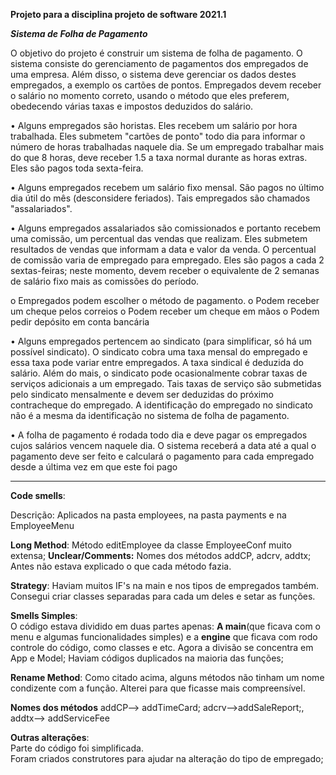 **Projeto para a disciplina projeto de software 2021.1**

***Sistema de Folha de Pagamento***


O objetivo do projeto é construir um sistema de folha de pagamento. O sistema consiste do 
gerenciamento de pagamentos dos empregados de uma empresa. Além disso, o sistema deve 
gerenciar os dados destes empregados, a exemplo os cartões de pontos. Empregados devem receber 
o salário no momento correto, usando o método que eles preferem, obedecendo várias taxas e 
impostos deduzidos do salário. 

• Alguns empregados são horistas. Eles recebem um salário por hora trabalhada. Eles 
submetem "cartões de ponto" todo dia para informar o número de horas trabalhadas naquele 
dia. Se um empregado trabalhar mais do que 8 horas, deve receber 1.5 a taxa normal 
durante as horas extras. Eles são pagos toda sexta-feira. 

• Alguns empregados recebem um salário fixo mensal. São pagos no último dia útil do mês 
(desconsidere feriados). Tais empregados são chamados "assalariados". 

• Alguns empregados assalariados são comissionados e portanto recebem uma comissão, um 
percentual das vendas que realizam. Eles submetem resultados de vendas que informam a 
data e valor da venda. O percentual de comissão varia de empregado para empregado. Eles 
são pagos a cada 2 sextas-feiras; neste momento, devem receber o equivalente de 2 semanas 
de salário fixo mais as comissões do período. 

o Empregados podem escolher o método de pagamento. 
o Podem receber um cheque pelos correios 
o Podem receber um cheque em mãos 
o Podem pedir depósito em conta bancária 


• Alguns empregados pertencem ao sindicato (para simplificar, só há um possível sindicato). 
O sindicato cobra uma taxa mensal do empregado e essa taxa pode variar entre 
empregados. A taxa sindical é deduzida do salário. Além do mais, o sindicato pode 
ocasionalmente cobrar taxas de serviços adicionais a um empregado. Tais taxas de serviço 
são submetidas pelo sindicato mensalmente e devem ser deduzidas do próximo 
contracheque do empregado. A identificação do empregado no sindicato não é a mesma da 
identificação no sistema de folha de pagamento. 

• A folha de pagamento é rodada todo dia e deve pagar os empregados cujos salários vencem 
naquele dia. O sistema receberá a data até a qual o pagamento deve ser feito e calculará o 
pagamento para cada empregado desde a última vez em que este foi pago





---------------------------------------------------------------------------------------------------------------------------------------------------------------------------------
**Code smells**: 

Descrição: Aplicados na pasta employees, na pasta payments e na EmployeeMenu


**Long Method**: Método editEmployee da classe EmployeeConf muito extensa; 
**Unclear/Comments:**
Nomes dos métodos addCP, adcrv, addtx; Antes não estava explicado o que cada método fazia.


**Strategy**: Haviam muitos IF's na main e nos tipos de empregados também. Consegui criar classes separadas para cada um deles e setar as funções.

**Smells Simples**:  
O código estava dividido em duas partes apenas: **A main**(que ficava com o menu e algumas funcionalidades simples) e a **engine** que ficava com rodo controle do código, como classes e etc. Agora a divisão se concentra em App e Model;
Haviam códigos duplicados na maioria das funções;  

**Rename Method**: Como citado acima, alguns métodos não tinham um nome condizente com a função. Alterei para que ficasse mais compreensível.


**Nomes dos métodos** addCP--> 
addTimeCard; 
adcrv-->addSaleReport;, 
addtx--> addServiceFee


**Outras alterações**:  
Parte do código foi simplificada.  
Foram criados construtores para ajudar na alteração do tipo de empregado;



